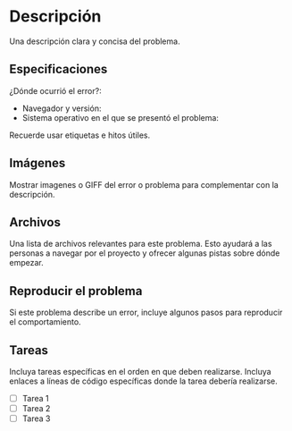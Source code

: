# Descripción

Una descripción clara y concisa del problema.

## Especificaciones

<!-- ** NOTA: ** ¡No envíe informes de fallos sobre nada más que las dos últimas versiones de sistema lanzadas aguas arriba! -->
<!-- Para versiones anteriores, utilice los rastreadores de distribución (consulte https://github.com/systemd/systemd/blob/master/.github/CONTRIBUTING.md#filing-issues). -->

¿Dónde ocurrió el error?:

- Navegador y versión:
- Sistema operativo en el que se presentó el problema:

Recuerde usar etiquetas e hitos útiles.

## Imágenes

Mostrar imagenes o GIFF del error o problema para complementar con la descripción.

## Archivos

Una lista de archivos relevantes para este problema. Esto ayudará a las personas a navegar por el proyecto y ofrecer algunas pistas sobre dónde empezar.

## Reproducir el problema

Si este problema describe un error, incluye algunos pasos para reproducir el comportamiento.

## Tareas

Incluya tareas específicas en el orden en que deben realizarse. Incluya enlaces a líneas de código específicas donde la tarea debería realizarse.

- [ ] Tarea 1
- [ ] Tarea 2
- [ ] Tarea 3
